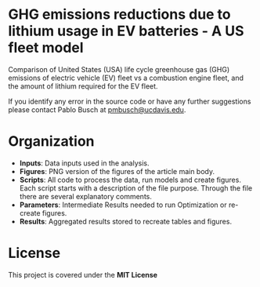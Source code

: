 # GHG emissions reductions due to lithium usage in EV batteries - A US fleet model
Comparison of United States (USA) life cycle greenhouse gas (GHG) emissions of electric vehicle (EV) fleet vs a combustion engine fleet, and the amount of lithium required for the EV fleet.

If you identify any error in the source code or have any further suggestions please contact Pablo Busch at pmbusch@ucdavis.edu.


# Organization

* **Inputs**: Data inputs used in the analysis. 
* **Figures**: PNG version of the figures of the article main body. 
* **Scripts**: All code to process the data, run models and create figures. Each script starts with a description of the file purpose. Through the file there are several explanatory  comments.  
* **Parameters**: Intermediate Results needed to run Optimization or re-create figures.
* **Results**: Aggregated results stored to recreate tables and figures.


# License
This project is covered under the **MIT License**